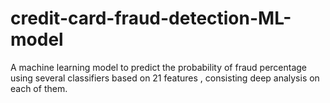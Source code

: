 # credit-card-fraud-detection-ML-model
A machine learning model to predict the probability of fraud percentage using several classifiers based on 21 features , consisting deep analysis on each of them.
